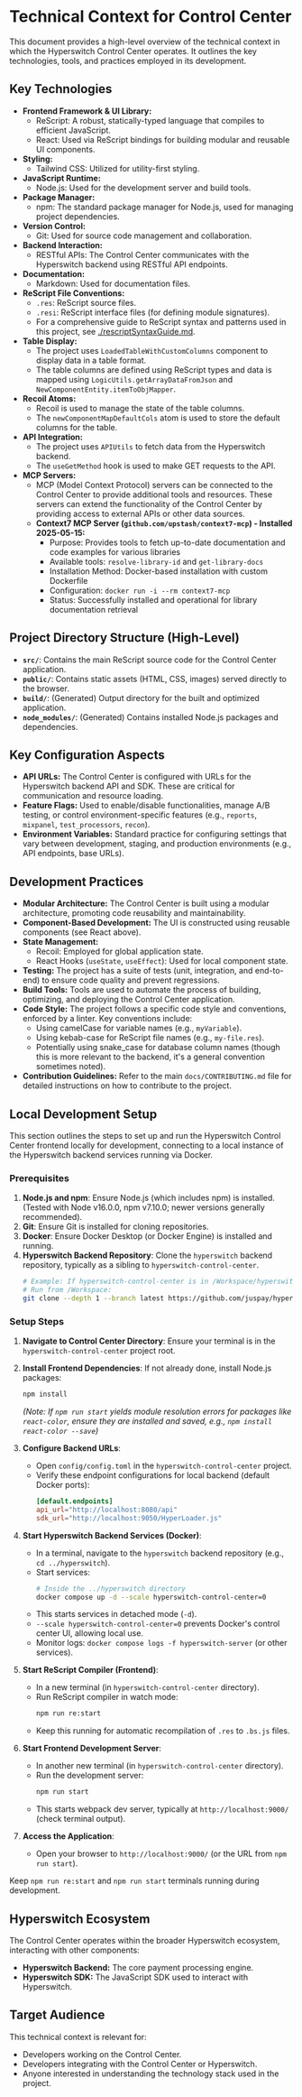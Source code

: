 # Technical Context for Control Center

This document provides a high-level overview of the technical context in which the Hyperswitch Control Center operates. It outlines the key technologies, tools, and practices employed in its development.

## Key Technologies

- **Frontend Framework & UI Library:**
  - ReScript: A robust, statically-typed language that compiles to efficient JavaScript.
  - React: Used via ReScript bindings for building modular and reusable UI components.
- **Styling:**
  - Tailwind CSS: Utilized for utility-first styling.
- **JavaScript Runtime:**
  - Node.js: Used for the development server and build tools.
- **Package Manager:**
  - npm: The standard package manager for Node.js, used for managing project dependencies.
- **Version Control:**
  - Git: Used for source code management and collaboration.
- **Backend Interaction:**
  - RESTful APIs: The Control Center communicates with the Hyperswitch backend using RESTful API endpoints.
- **Documentation:**
  - Markdown: Used for documentation files.
- **ReScript File Conventions:**
  - `.res`: ReScript source files.
  - `.resi`: ReScript interface files (for defining module signatures).
  - For a comprehensive guide to ReScript syntax and patterns used in this project, see [./rescriptSyntaxGuide.md](./rescriptSyntaxGuide.md).
- **Table Display:**
  - The project uses `LoadedTableWithCustomColumns` component to display data in a table format.
  - The table columns are defined using ReScript types and data is mapped using `LogicUtils.getArrayDataFromJson` and `NewComponentEntity.itemToObjMapper`.
- **Recoil Atoms:**
  - Recoil is used to manage the state of the table columns.
  - The `newComponentMapDefaultCols` atom is used to store the default columns for the table.
- **API Integration:**
  - The project uses `APIUtils` to fetch data from the Hyperswitch backend.
  - The `useGetMethod` hook is used to make GET requests to the API.
- **MCP Servers:**
  - MCP (Model Context Protocol) servers can be connected to the Control Center to provide additional tools and resources. These servers can extend the functionality of the Control Center by providing access to external APIs or other data sources.
  - **Context7 MCP Server (`github.com/upstash/context7-mcp`) - Installed 2025-05-15:**
    - Purpose: Provides tools to fetch up-to-date documentation and code examples for various libraries
    - Available tools: `resolve-library-id` and `get-library-docs`
    - Installation Method: Docker-based installation with custom Dockerfile
    - Configuration: `docker run -i --rm context7-mcp`
    - Status: Successfully installed and operational for library documentation retrieval

## Project Directory Structure (High-Level)

- **`src/`**: Contains the main ReScript source code for the Control Center application.
- **`public/`**: Contains static assets (HTML, CSS, images) served directly to the browser.
- **`build/`**: (Generated) Output directory for the built and optimized application.
- **`node_modules/`**: (Generated) Contains installed Node.js packages and dependencies.

## Key Configuration Aspects

- **API URLs:** The Control Center is configured with URLs for the Hyperswitch backend API and SDK. These are critical for communication and resource loading.
- **Feature Flags:** Used to enable/disable functionalities, manage A/B testing, or control environment-specific features (e.g., `reports`, `mixpanel`, `test_processors`, `recon`).
- **Environment Variables:** Standard practice for configuring settings that vary between development, staging, and production environments (e.g., API endpoints, base URLs).

## Development Practices

- **Modular Architecture:** The Control Center is built using a modular architecture, promoting code reusability and maintainability.
- **Component-Based Development:** The UI is constructed using reusable components (see React above).
- **State Management:**
  - Recoil: Employed for global application state.
  - React Hooks (`useState`, `useEffect`): Used for local component state.
- **Testing:** The project has a suite of tests (unit, integration, and end-to-end) to ensure code quality and prevent regressions.
- **Build Tools:** Tools are used to automate the process of building, optimizing, and deploying the Control Center application.
- **Code Style:** The project follows a specific code style and conventions, enforced by a linter. Key conventions include:
  - Using camelCase for variable names (e.g., `myVariable`).
  - Using kebab-case for ReScript file names (e.g., `my-file.res`).
  - Potentially using snake_case for database column names (though this is more relevant to the backend, it's a general convention sometimes noted).
- **Contribution Guidelines:** Refer to the main `docs/CONTRIBUTING.md` file for detailed instructions on how to contribute to the project.

## Local Development Setup

This section outlines the steps to set up and run the Hyperswitch Control Center frontend locally for development, connecting to a local instance of the Hyperswitch backend services running via Docker.

### Prerequisites

1. **Node.js and npm**: Ensure Node.js (which includes npm) is installed. (Tested with Node v16.0.0, npm v7.10.0; newer versions generally recommended).
2. **Git**: Ensure Git is installed for cloning repositories.
3. **Docker**: Ensure Docker Desktop (or Docker Engine) is installed and running.
4. **Hyperswitch Backend Repository**: Clone the `hyperswitch` backend repository, typically as a sibling to `hyperswitch-control-center`.
   ```bash
   # Example: If hyperswitch-control-center is in /Workspace/hyperswitch-control-center
   # Run from /Workspace:
   git clone --depth 1 --branch latest https://github.com/juspay/hyperswitch
   ```

### Setup Steps

1. **Navigate to Control Center Directory**:
   Ensure your terminal is in the `hyperswitch-control-center` project root.

2. **Install Frontend Dependencies**:
   If not already done, install Node.js packages:

   ```bash
   npm install
   ```

   _(Note: If `npm run start` yields module resolution errors for packages like `react-color`, ensure they are installed and saved, e.g., `npm install react-color --save`)_

3. **Configure Backend URLs**:

   - Open `config/config.toml` in the `hyperswitch-control-center` project.
   - Verify these endpoint configurations for local backend (default Docker ports):
     ```toml
     [default.endpoints]
     api_url="http://localhost:8080/api"
     sdk_url="http://localhost:9050/HyperLoader.js"
     ```

4. **Start Hyperswitch Backend Services (Docker)**:

   - In a terminal, navigate to the `hyperswitch` backend repository (e.g., `cd ../hyperswitch`).
   - Start services:
     ```bash
     # Inside the ../hyperswitch directory
     docker compose up -d --scale hyperswitch-control-center=0
     ```
   - This starts services in detached mode (`-d`).
   - `--scale hyperswitch-control-center=0` prevents Docker's control center UI, allowing local use.
   - Monitor logs: `docker compose logs -f hyperswitch-server` (or other services).

5. **Start ReScript Compiler (Frontend)**:

   - In a new terminal (in `hyperswitch-control-center` directory).
   - Run ReScript compiler in watch mode:
     ```bash
     npm run re:start
     ```
   - Keep this running for automatic recompilation of `.res` to `.bs.js` files.

6. **Start Frontend Development Server**:

   - In another new terminal (in `hyperswitch-control-center` directory).
   - Run the development server:
     ```bash
     npm run start
     ```
   - This starts webpack dev server, typically at `http://localhost:9000/` (check terminal output).

7. **Access the Application**:
   - Open your browser to `http://localhost:9000/` (or the URL from `npm run start`).

Keep `npm run re:start` and `npm run start` terminals running during development.

## Hyperswitch Ecosystem

The Control Center operates within the broader Hyperswitch ecosystem, interacting with other components:

- **Hyperswitch Backend:** The core payment processing engine.
- **Hyperswitch SDK:** The JavaScript SDK used to interact with Hyperswitch.

## Target Audience

This technical context is relevant for:

- Developers working on the Control Center.
- Developers integrating with the Control Center or Hyperswitch.
- Anyone interested in understanding the technology stack used in the project.
